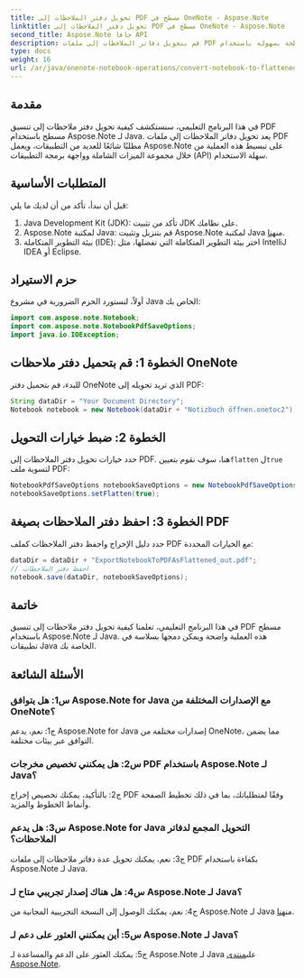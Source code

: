 ```yaml
---
title: تحويل دفتر الملاحظات إلى PDF مسطح في OneNote - Aspose.Note
linktitle: تحويل دفتر الملاحظات إلى PDF مسطح في OneNote - Aspose.Note
second_title: Aspose.Note جافا API
description: قم بتحويل دفاتر الملاحظات إلى ملفات PDF مسطحة بسهولة باستخدام Aspose.Note لـ Java. استمتع بخيارات التكامل والتخصيص السلسة.
type: docs
weight: 16
url: /ar/java/onenote-notebook-operations/convert-notebook-to-flattened-pdf/
---
```

## مقدمة

في هذا البرنامج التعليمي، سنستكشف كيفية تحويل دفتر ملاحظات إلى تنسيق PDF مسطح باستخدام Aspose.Note لـ Java. يعد تحويل دفاتر الملاحظات إلى ملفات PDF مطلبًا شائعًا للعديد من التطبيقات، ويعمل Aspose.Note على تبسيط هذه العملية من خلال مجموعة الميزات الشاملة وواجهة برمجة التطبيقات (API) سهلة الاستخدام.

## المتطلبات الأساسية

قبل أن نبدأ، تأكد من أن لديك ما يلي:

1. Java Development Kit (JDK): تأكد من تثبيت JDK على نظامك.
2.  Aspose.Note لمكتبة Java: قم بتنزيل وتثبيت Aspose.Note لمكتبة Java من[هنا](https://releases.aspose.com/note/java/).
3. بيئة التطوير المتكاملة (IDE): اختر بيئة التطوير المتكاملة التي تفضلها، مثل IntelliJ IDEA أو Eclipse.

## حزم الاستيراد

أولاً، لنستورد الحزم الضرورية في مشروع Java الخاص بك:

```java
import com.aspose.note.Notebook;
import com.aspose.note.NotebookPdfSaveOptions;
import java.io.IOException;
```

## الخطوة 1: قم بتحميل دفتر ملاحظات OneNote

للبدء، قم بتحميل دفتر OneNote الذي تريد تحويله إلى PDF:

```java
String dataDir = "Your Document Directory";
Notebook notebook = new Notebook(dataDir + "Notizbuch öffnen.onetoc2");
```

## الخطوة 2: ضبط خيارات التحويل

 حدد خيارات تحويل دفتر الملاحظات إلى PDF. هنا، سوف نقوم بتعيين`flatten` ل`true` لتسوية ملف PDF:

```java
NotebookPdfSaveOptions notebookSaveOptions = new NotebookPdfSaveOptions();
notebookSaveOptions.setFlatten(true);
```

## الخطوة 3: احفظ دفتر الملاحظات بصيغة PDF

حدد دليل الإخراج واحفظ دفتر الملاحظات كملف PDF مع الخيارات المحددة:

```java
dataDir = dataDir + "ExportNotebookToPDFAsFlattened_out.pdf";
// احفظ دفتر الملاحظات
notebook.save(dataDir, notebookSaveOptions);
```

## خاتمة

في هذا البرنامج التعليمي، تعلمنا كيفية تحويل دفتر ملاحظات إلى تنسيق PDF مسطح باستخدام Aspose.Note لـ Java. هذه العملية واضحة ويمكن دمجها بسلاسة في تطبيقات Java الخاصة بك.

## الأسئلة الشائعة

### س1: هل يتوافق Aspose.Note for Java مع الإصدارات المختلفة من OneNote؟

ج1: نعم، يدعم Aspose.Note for Java إصدارات مختلفة من OneNote، مما يضمن التوافق عبر بيئات مختلفة.

### س2: هل يمكنني تخصيص مخرجات PDF باستخدام Aspose.Note لـ Java؟

ج2: بالتأكيد، يمكنك تخصيص إخراج PDF وفقًا لمتطلباتك، بما في ذلك تخطيط الصفحة وأنماط الخطوط والمزيد.

### س3: هل يدعم Aspose.Note for Java التحويل المجمع لدفاتر الملاحظات؟

ج3: نعم، يمكنك تحويل عدة دفاتر ملاحظات إلى ملفات PDF بكفاءة باستخدام Aspose.Note لـ Java.

### س4: هل هناك إصدار تجريبي متاح لـ Aspose.Note لـ Java؟

 ج4: نعم، يمكنك الوصول إلى النسخة التجريبية المجانية من Aspose.Note لـ Java من[هنا](https://releases.aspose.com/).

### س5: أين يمكنني العثور على دعم لـ Aspose.Note لـ Java؟

 ج5: يمكنك العثور على الدعم والمساعدة لـ Aspose.Note لـ Java على[منتدى Aspose.Note](https://forum.aspose.com/c/note/28).